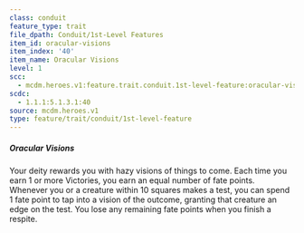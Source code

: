 ```yaml
---
class: conduit
feature_type: trait
file_dpath: Conduit/1st-Level Features
item_id: oracular-visions
item_index: '40'
item_name: Oracular Visions
level: 1
scc:
  - mcdm.heroes.v1:feature.trait.conduit.1st-level-feature:oracular-visions
scdc:
  - 1.1.1:5.1.3.1:40
source: mcdm.heroes.v1
type: feature/trait/conduit/1st-level-feature
---
```


##### Oracular Visions

Your deity rewards you with hazy visions of things to come. Each time you earn 1 or more Victories, you earn an equal number of fate points. Whenever you or a creature within 10 squares makes a test, you can spend 1 fate point to tap into a vision of the outcome, granting that creature an edge on the test. You lose any remaining fate points when you finish a respite.
